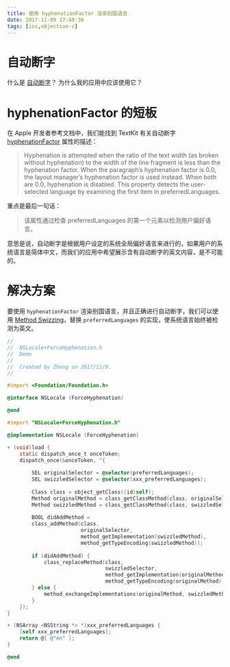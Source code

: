 ```yaml
---
title: 使用 hyphenationFactor 渲染别国语言
date: 2017-11-09 17:49:36
tags: [ios,objective-c]
---
```


# 自动断字

什么是 [自动断字][1]？
为什么我的应用中应该使用它？

# hyphenationFactor 的短板

在 Apple 开发者参考文档中，我们能找到 TextKit 有关自动断字 [hyphenationFactor][2] 属性的描述：

> Hyphenation is attempted when the ratio of the text width (as broken without hyphenation) to the width of the line fragment is less than the hyphenation factor. When the paragraph’s hyphenation factor is 0.0, the layout manager’s hyphenation factor is used instead. When both are 0.0, hyphenation is disabled. This property detects the user-selected language by examining the first item in preferredLanguages.

重点是最后一句话：

> 该属性通过检查 preferredLanguages 的第一个元素以检测用户偏好语言。

意思是说，自动断字是根据用户设定的系统全局偏好语言来进行的，如果用户的系统语言是简体中文，而我们的应用中希望展示含有自动断字的英文内容，是不可能的。


# 解决方案

要使用 `hyphenationFactor` 渲染别国语言，并且正确进行自动断字，我们可以使用 [Method Swizzing][3]，替换 `preferredLanguages` 的实现，使系统语言始终被检测为英文。

```objectivec
//
//  NSLocale+ForceHyphenation.h
//  Demo
//
//  Created by Zheng on 2017/11/9.
//

#import <Foundation/Foundation.h>

@interface NSLocale (ForceHyphenation)

@end

#import "NSLocale+ForceHyphenation.h"

@implementation NSLocale (ForceHyphenation)

+ (void)load {
    static dispatch_once_t onceToken;
    dispatch_once(&onceToken, ^{
        
        SEL originalSelector = @selector(preferredLanguages);
        SEL swizzledSelector = @selector(xxx_preferredLanguages);
        
        Class class = object_getClass((id)self);
        Method originalMethod = class_getClassMethod(class, originalSelector);
        Method swizzledMethod = class_getClassMethod(class, swizzledSelector);
        
        BOOL didAddMethod =
        class_addMethod(class,
                        originalSelector,
                        method_getImplementation(swizzledMethod),
                        method_getTypeEncoding(swizzledMethod));
        
        if (didAddMethod) {
            class_replaceMethod(class,
                                swizzledSelector,
                                method_getImplementation(originalMethod),
                                method_getTypeEncoding(originalMethod));
        } else {
            method_exchangeImplementations(originalMethod, swizzledMethod);
        }
    });
}

+ (NSArray <NSString *> *)xxx_preferredLanguages {
    [self xxx_preferredLanguages];
    return @[ @"en" ];
}

@end
```


  [1]: https://zhuanlan.zhihu.com/p/20741259
  [2]: https://developer.apple.com/documentation/uikit/nsparagraphstyle/1529275-hyphenationfactor
  [3]: http://nshipster.cn/method-swizzling/
